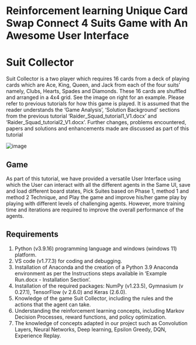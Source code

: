 # Reinforcement learning Unique Card Swap Connect 4 Suits Game with An Awesome User Interface

# Suit Collector
Suit Collector is a two player which requires 16 cards from a deck of playing cards which are Ace, King, Queen, and Jack from each of the four suits’ namely, Clubs, Hearts, Spades and Diamonds. These 16 cards are shuffled and arranged in a 4x4 grid. See the image on right for an example. Please refer to previous tutorials for how this game is played. It is assumed that the reader understands the ‘Game Analysis’, ‘Solution Background’ sections from the previous tutorial ‘Raider_Squad_tutorial1_V1.docx’ and ‘Raider_Squad_tutorial2_V1.docx’. Further changes, problems encountered, papers and solutions and enhancements made are discussed as part of this tutorial

![image](https://github.com/user-attachments/assets/42190a86-7e0f-4a2b-bd5e-d56c0653ddb7)

## Game 
As part of this tutorial, we have provided a versatile User Interface using which the User can interact with all the different agents in the Same UI, save and load different board states, Pick Suites based on Phase 1, method 1 and method 2 Technique, and Play the game and improve his/her game play by playing with different levels of challenging agents. However, more training time and iterations are required to improve the overall performance of the agents.

## Requirements
1.	Python (v3.9.16) programming language and windows (windows 11) platform.
2.	VS code (v1.77.3) for coding and debugging.
3.	Installation of Anaconda and the creation of a Python 3.9 Anaconda environment as per the Instructions steps available in ‘Example Run.docx - Installation Section’.
4.	Installation of the required packages: NumPy (v1.23.5), Gymnasium (v 0.27.1), TensorFlow (v 2.6.0) and Keras (2.6.0).
5.	Knowledge of the game Suit Collector, including the rules and the actions that the agent can take.
6.	Understanding the reinforcement learning concepts, including Markov Decision Processes, reward functions, and policy optimization.
7.	The knowledge of concepts adapted in our project such as Convolution Layers, Neural Networks, Deep learning, Epsilon Greedy, DQN, Experience Replay.

